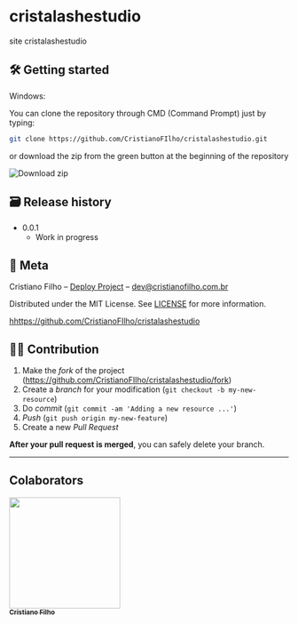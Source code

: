 # cristalashestudio

site cristalashestudio 



## 🛠 Getting started

Windows:

You can clone the repository through CMD (Command Prompt) just by typing:

```sh
git clone https://github.com/CristianoFIlho/cristalashestudio.git
```

or download the zip from the green button at the beginning of the repository

<img src="https://i.ibb.co/9TYBXXk/2021-03-24-23-40-54-github-com-ace1e87d54f6.png" alt="Download zip" border="0">





## 🗃 Release history

- 0.0.1
  - Work in progress

## 📝 Meta

Cristiano Filho – [Deploy Project](https://cristalashestudio.netlify.app) – dev@cristianofilho.com.br

Distributed under the MIT License. See [LICENSE](LICENSE) for more information.

[hhttps://github.com/CristianoFIlho/cristalashestudio](https://github.com/CristianoFIlho/cristalashestudio)

## 🧙‍♂️ Contribution

1. Make the _fork_ of the project (<https://github.com/CristianoFIlho/cristalashestudio/fork>)
2. Create a _branch_ for your modification (`git checkout -b my-new-resource`)
3. Do _commit_ (`git commit -am 'Adding a new resource ...'`)
4. _Push_ (`git push origin my-new-feature`)
5. Create a new _Pull Request_

**After your pull request is merged**, you can safely delete your branch.

---

## Colaborators
	

[ <img src="https://avatars.githubusercontent.com/u/54041918?s=400&u=9691b69b1b7c46137971d4b2775228007fff85a9&v=4" width="200px; "/><br><sub><b>Cristiano Filho</b></sub> ](https://github.com/CristianoFilho) 



